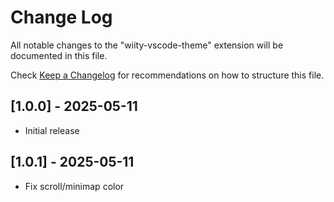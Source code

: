 # Change Log

All notable changes to the "wiity-vscode-theme" extension will be documented in this file.

Check [Keep a Changelog](http://keepachangelog.com/) for recommendations on how to structure this file.

## [1.0.0] - 2025-05-11

- Initial release

## [1.0.1] - 2025-05-11

- Fix scroll/minimap color
